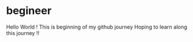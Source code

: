 # begineer
Hello World !
This is beginning of my github journey
Hoping to learn along this journey !!


